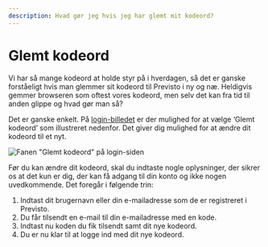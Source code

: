 ```yaml
---
description: Hvad gør jeg hvis jeg har glemt mit kodeord?
---
```


# Glemt kodeord

Vi har så mange kodeord at holde styr på i hverdagen, så det er ganske forståeligt hvis man glemmer sit kodeord til Previsto i ny og næ. Heldigvis gemmer browseren som oftest vores kodeord, men selv det kan fra tid til anden glippe og hvad gør man så?

Det er ganske enkelt. På [login-billedet](http://app.previsto.com/) er der mulighed for at vælge ‘Glemt kodeord’ som illustreret nedenfor. Det giver dig mulighed for at ændre dit kodeord til et nyt.

![Fanen &quot;Glemt kodeord&quot; p&#xE5; login-siden](https://previsto.com/images/support/faq/glemt-kodeord.png)

Før du kan ændre dit kodeord, skal du indtaste nogle oplysninger, der sikrer os at det kun er dig, der kan få adgang til din konto og ikke nogen uvedkommende. Det foregår i følgende trin:

1. Indtast dit brugernavn eller din e-mailadresse som de er registreret i Previsto.
2. Du får tilsendt en e-mail til din e-mailadresse med en kode.
3. Indtast nu koden du fik tilsendt samt dit nye kodeord.
4. Du er nu klar til at logge ind med dit nye kodeord.

